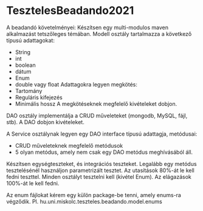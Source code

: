 # TesztelesBeadando2021
A beadandó követelményei:
Készítsen egy multi-modulos maven alkalmazást tetszőleges témában.
Modell osztály tartalmazza a következő típusú adattagokat:
- String
- int
- boolean
- dátum
- Enum
- double vagy float
Adattagokra legyen megkötés:
- Tartomány
- Reguláris kifejezés
- Minimális hossz
A megkötéseknek megfelelő kivételeket dobjon.

DAO osztály implementálja a CRUD műveleteket (mongodb, MySQL, fájl,  stb).
A DAO dobjon kivételeket.

A Service osztálynak legyen egy DAO interface típusú adattagja, metódusai:
- CRUD műveleteknek megfelelő metódusok
- 5 olyan metódus, amely nem csak egy DAO metódus meghívásából áll.


Készítsen egységteszteket, és integrációs teszteket. Legalább egy metódus tesztelésénél használjon parametrizált tesztet.
Az utasítások 80%-át le kell fedni teszttel. Minden osztályt tesztelni kell (kivétel Enum).
Az elágazások 100%-át le kell fedni. 


Az enum fájlokat kérem egy külön package-be tenni, amely enums-ra végződik.
Pl. hu.uni.miskolc.teszteles.beadando.model.enums
